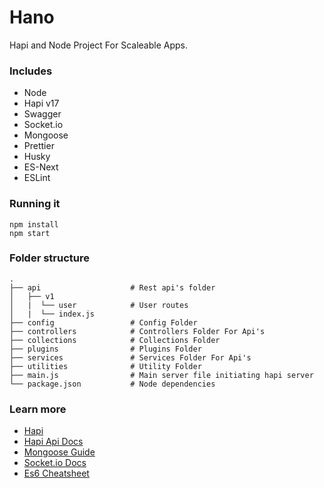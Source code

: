 # Hano

Hapi and Node Project For Scaleable Apps.

### Includes

- Node
- Hapi v17
- Swagger
- Socket.io
- Mongoose
- Prettier
- Husky
- ES-Next
- ESLint

### Running it

```
npm install
npm start
```

### Folder structure

    .
    ├── api                    # Rest api's folder
    │   ├── v1
    │   |  └── user            # User routes
    │   |  └── index.js
    ├── config                 # Config Folder
    ├── controllers            # Controllers Folder For Api's
    ├── collections            # Collections Folder
    ├── plugins                # Plugins Folder
    ├── services               # Services Folder For Api's
    ├── utilities              # Utility Folder
    ├── main.js                # Main server file initiating hapi server
    └── package.json           # Node dependencies

### Learn more

- [Hapi](https://hapijs.com)
- [Hapi Api Docs](https://github.com/hapijs/hapi/blob/master/API.md)
- [Mongoose Guide](http://mongoosejs.com/docs/guide.html)
- [Socket.io Docs](https://socket.io/docs/)
- [Es6 Cheatsheet](https://github.com/DrkSephy/es6-cheatsheet/blob/master/README.md)
